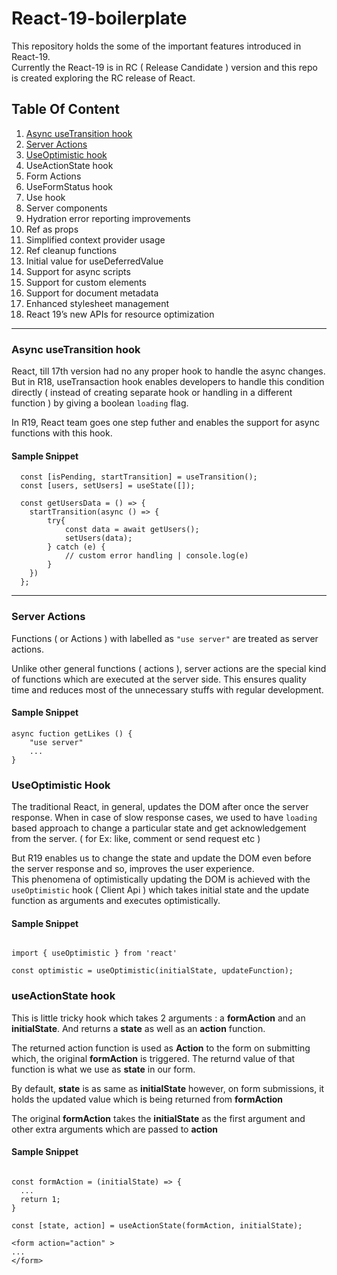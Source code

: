 # React-19-boilerplate

This repository holds the some of the important features introduced in React-19.  
Currently the React-19 is in RC ( Release Candidate ) version and this repo is created exploring the RC release of React.

## Table Of Content

1. [Async useTransition hook](#async-usetransition-hook)
2. [Server Actions](#server-actions)
3. [UseOptimistic hook](#useOptimistic-hook)
4. UseActionState hook
5. Form Actions
6. UseFormStatus hook
7. Use hook
8. Server components
9. Hydration error reporting improvements
10. Ref as props
11. Simplified context provider usage
12. Ref cleanup functions
13. Initial value for useDeferredValue
14. Support for async scripts
15. Support for custom elements
16. Support for document metadata
17. Enhanced stylesheet management
18. React 19’s new APIs for resource optimization

---

### Async useTransition hook

React, till 17th version had no any proper hook to handle the async changes. But in R18, useTransaction hook enables developers to handle this condition directly ( instead of creating separate hook or handling in a different function ) by giving a boolean `loading` flag.  

In R19, React team goes one step futher and enables the support for async functions with this hook.

#### Sample Snippet

```
  const [isPending, startTransition] = useTransition();
  const [users, setUsers] = useState([]);

  const getUsersData = () => {
    startTransition(async () => {
        try{
            const data = await getUsers();
            setUsers(data);
        } catch (e) {
            // custom error handling | console.log(e)
        }
    })
  };
```

---

### Server Actions

Functions ( or Actions ) with labelled as `"use server"` are treated as server actions.

Unlike other general functions ( actions ), server actions are the special kind of functions which are executed at the server side.
This ensures quality time and reduces most of the unnecessary stuffs with regular development.

#### Sample Snippet

```
async fuction getLikes () {
    "use server"
    ...
}
```

### UseOptimistic Hook

The traditional React, in general, updates the DOM after once the server response. When in case of slow response cases, we used to have `loading` based approach to change a particular state and get acknowledgement from the server. ( for Ex: like, comment or send request etc )  

But R19 enables us to change the state and update the DOM even before the server response and so, improves the user experience.  
This phenomena of optimistically updating the DOM is achieved with the `useOptimistic` hook ( Client Api ) which takes initial state and the update function as arguments and executes optimistically.

#### Sample Snippet

```

import { useOptimistic } from 'react'

const optimistic = useOptimistic(initialState, updateFunction);

```

### useActionState hook

This is little tricky hook which takes 2 arguments : a **formAction** and an **initialState**. And returns a **state** as well as an **action** function.  

The returned action function is used as **Action** to the form on submitting which, the original **formAction** is triggered. The returnd value of that function is what we use as **state** in our form.  

By default, **state** is as same as **initialState** however, on form submissions, it holds the updated value which is being returned from **formAction**

The original **formAction** takes the **initialState** as the first argument and other extra arguments which are passed to **action**  

#### Sample Snippet

```

const formAction = (initialState) => {
  ...
  return 1;
}

const [state, action] = useActionState(formAction, initialState);

<form action="action" >
...
</form>

```